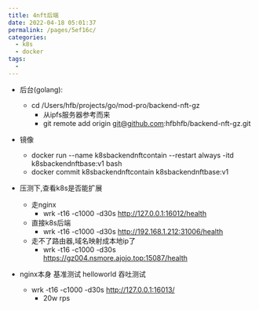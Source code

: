```yaml
---
title: 4nft后端
date: 2022-04-18 05:01:37
permalink: /pages/5ef16c/
categories:
  - k8s
  - docker
tags:
  - 
---
```


  * 后台(golang): 
    * cd /Users/hfb/projects/go/mod-pro/backend-nft-gz
      * 从ipfs服务器参考而来
      * git remote add origin git@github.com:hfbhfb/backend-nft-gz.git


  * 镜像  
    *  docker run --name k8sbackendnftcontain --restart always -itd k8sbackendnftbase:v1 bash
    * docker commit k8sbackendnftcontain k8sbackendnftbase:v1 


  * 压测下,查看k8s是否能扩展
    * 走nginx
      * wrk -t16 -c1000 -d30s http://127.0.0.1:16012/health
    * 直接k8s后端
      * wrk -t16 -c1000 -d30s http://192.168.1.212:31006/health
    * 走不了路由器,域名映射成本地ip了
      *  wrk -t16 -c1000 -d30s https://gz004.nsmore.ajojo.top:15087/health

  * nginx本身 基准测试 helloworld 吞吐测试
    * wrk -t16 -c1000 -d30s http://127.0.0.1:16013/
      * 20w rps


